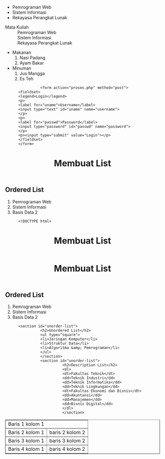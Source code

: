 <ul>
          <li>Pemrograman Web</li>
          <li>Sistem Informasi</li>
          <li>Rekayasa Perangkat Lunak</li>
          </ul>
          

<dl>
    <dt>Mata Kuliah</dt>
    <dd>Pemrograman Web</dd>
     <dd>Sistem Informasi</dd>
     <dd>Rekayasa Perangkat Lunak</dd>
  </dl>

<ul>
<li>Makanan
<ol>
<li>Nasi Padang</li>
<li>Ayam Bakar</li>
</ol>
</li>
<li>Minuman
<ol>
<li>Jus Mangga</li>
<li>Es Teh</li>
</ol>
</li>
</ul>


<table border="1">
          <tr>
          <td colspan="2">Baris 1 kolom 1</td>
          </tr>
          <tr>
          <td>Baris 2 kolom 1</td>
          <td>baris 2 kolom 2</td>
          </tr>
          <tr>
          <td>Baris 3 kolom 1</td>
          <td>baris 3 kolom 2</td>
          </tr>
          <tr>
          <td rowspan="2">Baris 4 kolom 1</td>
          <td>baris 4 kolom 2</td>

                    <form action="proses.php" method="post">
          <fieldset>
          <legend>Login</legend>
          <p>
          <label for="uname">Username</label>
          <input type="text" id="uname" name="username">
          </p>
          <p>
          <label for="passwd">Password</label>
          <input type="password" id="passwd" name="password">
          </p>
          <p><input type="submit" value="Login"></p>
          </fieldset>
          </form>
   
<!DOCTYPE html>
<html lang="en">
<head>
<meta charset="UTF-8">
<meta name="viewport" content="width=device-width, initial-scale=1.0">
<title>HTML Lanjutan</title>
</head>
<body>
<header>
<h1>Membuat List</h1>
</header>
</body>
</html>

<section id="order-list">
          <h2>Ordered List</h2>
          <ol>
          <li>Pemrograman Web</li>
          <li>Sistem Informasi</li>
          <li>Basis Data 2</li>
          </ol>
          </section>

          <!DOCTYPE html>
<html lang="en">
<head>
<meta charset="UTF-8">
<meta name="viewport" content="width=device-width, initial-scale=1.0">
<title>HTML Lanjutan</title>
</head>
<body>
<header>
<h1>Membuat List</h1>
</header>
</body>
</html>


<!DOCTYPE html>
<html lang="en">
<head>
<meta charset="UTF-8">
<meta name="viewport" content="width=device-width, initial-scale=1.0">
<title>HTML Lanjutan</title>
</head>
<body>
<header>
<h1>Membuat List</h1>
</header>
</body>
</html>

<section id="order-list">
          <h2>Ordered List</h2>
          <ol>
          <li>Pemrograman Web</li>
          <li>Sistem Informasi</li>
          <li>Basis Data 2</li>
          </ol>
          </section>

          <section id="unorder-list">
                    <h2>Unordered List</h2>
                    <ul type="square">
                    <li>Jaringan Komputer</li>
                    <li>Struktur Data</li>
                    <li>Algoritma &amp; Pemrograman</li>
                    </ul>
                    </section>
                    <section id="unorder-list">
                              <h2>Description List</h2>
                              <dl>
                              <dt>Fakultas Teknik</dt>
                              <dd>Teknik Industri</dd>
                              <dd>Teknik Informatika</dd>
                              <dd>Teknik Lingkungan</dd>
                              <dt>Fakultas Ekonomi dan Bisnis</dt>
                              <dd>Akuntansi</dd>
                              <dd>Manajemen</dd>
                              <dd>Bisnis Digital</dd>
                              </dl>
                              </section>
       
